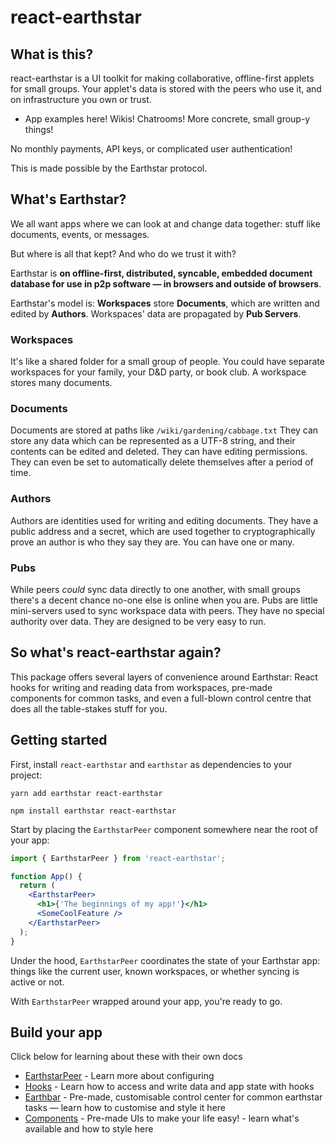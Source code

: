 # react-earthstar

## What is this?

react-earthstar is a UI toolkit for making collaborative, offline-first applets for small groups. Your applet's data is stored with the peers who use it, and on infrastructure you own or trust.

- App examples here! Wikis! Chatrooms! More concrete, small group-y things!

No monthly payments, API keys, or complicated user authentication!

This is made possible by the Earthstar protocol.

## What's Earthstar?

We all want apps where we can look at and change data together: stuff like documents, events, or messages.

But where is all that kept? And who do we trust it with?

Earthstar is **on offline-first, distributed, syncable, embedded document database for use in p2p software — in browsers and outside of browsers**.

Earthstar's model is: **Workspaces** store **Documents**, which are written and edited by **Authors**. Workspaces' data are propagated by **Pub Servers**.

### Workspaces

It's like a shared folder for a small group of people. You could have separate workspaces for your family, your D&D party, or book club. A workspace stores many documents.

### Documents

Documents are stored at paths like `/wiki/gardening/cabbage.txt` They can store any data which can be represented as a UTF-8 string, and their contents can be edited and deleted. They can have editing permissions. They can even be set to automatically delete themselves after a period of time.

### Authors

Authors are identities used for writing and editing documents. They have a public address and a secret, which are used together to cryptographically prove an author is who they say they are. You can have one or many.

### Pubs

While peers _could_ sync data directly to one another, with small groups there's a decent chance no-one else is online when you are. Pubs are little mini-servers used to sync workspace data with peers. They have no special authority over data. They are designed to be very easy to run.

## So what's react-earthstar again?

This package offers several layers of convenience around Earthstar: React hooks for writing and reading data from workspaces, pre-made components for common tasks, and even a full-blown control centre that does all the table-stakes stuff for you.

## Getting started

First, install `react-earthstar` and `earthstar` as dependencies to your project:

```
yarn add earthstar react-earthstar
```

```
npm install earthstar react-earthstar
```

Start by placing the `EarthstarPeer` component somewhere near the root of your app:

```jsx
import { EarthstarPeer } from 'react-earthstar';

function App() {
  return (
    <EarthstarPeer>
      <h1>{'The beginnings of my app!'}</h1>
      <SomeCoolFeature />
    </EarthstarPeer>
  );
}
```

Under the hood, `EarthstarPeer` coordinates the state of your Earthstar app: things like the current user, known workspaces, or whether syncing is active or not.

With `EarthstarPeer` wrapped around your app, you're ready to go.

## Build your app

Click below for learning about these with their own docs

- [EarthstarPeer](docs/earthstarpeer.md) - Learn more about configuring <EarthstarPeer>
- [Hooks](docs/hooks.md) - Learn how to access and write data and app state with hooks
- [Earthbar](docs/earthbar.md) - Pre-made, customisable control center for common earthstar tasks — learn how to customise and style it here
- [Components](docs/components.md) - Pre-made UIs to make your life easy! - learn what's available and how to style here
